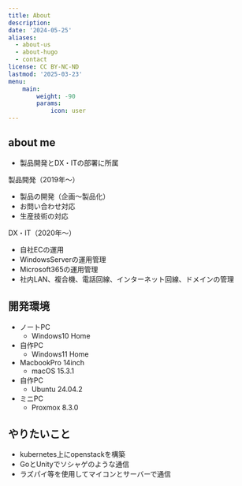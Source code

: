 ```yaml
---
title: About
description: 
date: '2024-05-25'
aliases:
  - about-us
  - about-hugo
  - contact
license: CC BY-NC-ND
lastmod: '2025-03-23'
menu:
    main: 
        weight: -90
        params:
            icon: user
---
```


## about me
- 製品開発とDX・ITの部署に所属

製品開発（2019年〜）
- 製品の開発（企画〜製品化）
- お問い合わせ対応
- 生産技術の対応

DX・IT（2020年〜）
- 自社ECの運用
- WindowsServerの運用管理
- Microsoft365の運用管理
- 社内LAN、複合機、電話回線、インターネット回線、ドメインの管理

## 開発環境
- ノートPC
  - Windows10 Home
- 自作PC
  - Windows11 Home
- MacbookPro 14inch
  - macOS 15.3.1
- 自作PC
  - Ubuntu 24.04.2
- ミニPC
  - Proxmox 8.3.0

## やりたいこと
- kubernetes上にopenstackを構築
- GoとUnityでソシャゲのような通信
- ラズパイ等を使用してマイコンとサーバーで通信
